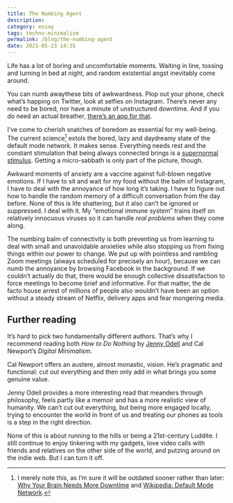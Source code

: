 ```yaml
---
title: The Numbing Agent
description: 
category: essay
tags: techno-minimalism
permalink: /blog/the-numbing-agent
date: 2021-05-23 14:35
---
```


Life has a lot of boring and uncomfortable moments. Waiting in line, tossing and turning in bed at night, and random existential angst inevitably come around. 

You can numb awaythese bits of awkwardness. Plop out your phone, check what’s happing on Twitter, look at selfies on Instagram. There’s never any need to be bored, nor have a minute of unstructured downtime. And if you do need an actual breather, [there’s an app for that](https://tricycle.org/trikedaily/headspace-netflix-review/).

I’ve come to cherish snatches of boredom as essential for my well-being. The current science[^1] extols the bored, lazy and daydreamy state of the default mode network. It makes sense. Everything needs rest and the constant stimulation that being always connected brings is a [supernormal stimulus](https://en.wikipedia.org/wiki/Supernormal_stimulus). Getting a micro-sabbath is only part of the picture, though. 

Awkward moments of anxiety are a vaccine against full-blown negative emotions. If I have to sit and wait for my food without the balm of Instagram, I have to deal with the annoyance of how long it’s taking. I have to figure out how to handle the random memory of a difficult conversation from the day before. None of this is life shattering, but it also can’t be ignored or suppressed. I deal with it. My “emotional immune system” trains itself on relatively innocuous viruses so it can handle *real problems* when they come along. 

The numbing balm of connectivity is both preventing us from learning to deal with small and unavoidable anxieties while also stopping us from fixing things within our power to change. We put up with pointless and rambling Zoom meetings (always scheduled for precisely an hour), because we can numb the annoyance by browsing Facebook in the background. If we couldn’t actually do that, there would be enough collective dissatisfaction to force meetings to become brief and informative. For that matter, the de facto house arrest of millions of people also wouldn’t have been an option without a steady stream of Netflix, delivery apps and fear mongering media.

## Further reading 

It’s hard to pick two fundamentally different authors. That’s why I recommend reading both *How to Do Nothing* by [Jenny Odell](https://en.wikipedia.org/wiki/Jenny_Odell) and Cal Newport’s *Digital Minimalism*.

Cal Newport offers an austere, almost monastic, vision. He’s pragmatic and functional: cut out everything and then only add in what brings you some genuine value. 

Jenny Odell provides a more interesting read that meanders through philosophy, feels partly like a memoir and has a more realistic view of humanity. We can’t cut out everything, but being more engaged locally, trying to encounter the world in front of us and treating our phones as tools is a step in the right direction.

None of this is about running to the hills or being a 21st-century Luddite. I still continue to enjoy tinkering with my gadgets, love video calls with friends and relatives on the other side of the world, and putzing around on the indie web. But I can turn it off. 

[^1]: I merely note this, as I’m sure it will be outdated sooner rather than later: [Why Your Brain Needs More Downtime](https://www.scientificamerican.com/article/mental-downtime/) and [Wikipedia: Default Mode Network](https://en.wikipedia.org/wiki/Default_mode_network).